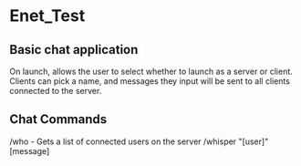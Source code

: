 # Enet_Test

## Basic chat application
On launch, allows the user to select whether to launch as a server or client.
Clients can pick a name, and messages they input will be sent to all clients connected to the server.

## Chat Commands
/who - Gets a list of connected users on the server
/whisper "[user]" [message]
